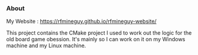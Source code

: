 ### About
My Website : https://rfmineguy.github.io/rfmineguy-website/

This project contains the CMake project I used to work out the logic for the old board game obession.
It's mainly so I can work on it on my Windows machine and my Linux machine.
